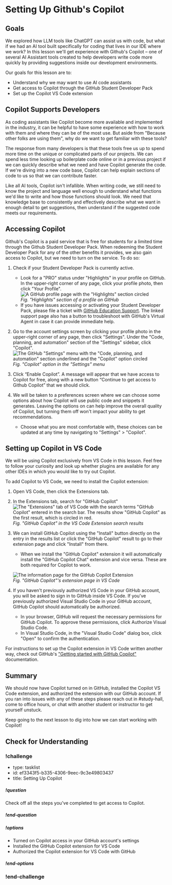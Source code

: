 # Setting Up Github's Copilot

## Goals

We explored how LLM tools like ChatGPT can assist us with code, but what if we had an AI tool built specifically for coding that lives in our IDE where we work? In this lesson we'll get experience with Github's Copilot – one of several AI Assistant tools created to help developers write code more quickly by providing suggestions inside our development environments. 

Our goals for this lesson are to:
- Understand why we may want to use AI code assistants
- Get access to Copilot through the GitHub Student Developer Pack
- Set up the Copilot VS Code extension

## Copilot Supports Developers

As coding assistants like Copilot become more available and implemented in the industry, it can be helpful to have some experience with how to work with them and where they can be of the most use. But aside from "Because other folks are using them", why do we want to get familiar with these tools? 

The response from many developers is that these tools free us up to spend more time on the unique or complicated parts of our projects. We can spend less time looking up boilerplate code online or in a previous project if we can quickly describe what we need and have Copilot generate the code. If we're diving into a new code base, Copilot can help explain sections of code to us so that we can contribute faster. 

Like all AI tools, Copilot isn't infallible. When writing code, we still need to know the project and language well enough to understand what functions we'd like to write and how those functions should look. We need that knowledge base to consistently and effectively describe what we want in enough detail to get suggestions, then understand if the suggested code meets our requirements. 

## Accessing Copilot

Github's Copilot is a paid service that is free for students for a limited time through the Github Student Developer Pack. When redeeming the Student Developer Pack for any of the other benefits it provides, we also gain access to Copilot, but we need to turn on the service. To do so:

1. Check if your Student Developer Pack is currently active.
   - Look for a "PRO" status under "Highlights" in your profile on GitHub. In the upper-right corner of any page, click your profile photo, then click "Your Profile".  
   ![A GitHub profile page with the "Highlights" section circled](assets/setting-up-copilot/github-profile-pro-location.png)  
   *Fig. "Highlights" section of a profile on GitHub*
   - If you have issues accessing or activating your Student Developer Pack, please file a ticket with [GitHub Education Support](https://support.github.com/contact/education). The linked support page also has a button to troubleshoot with GitHub's Virtual Agent in case it can provide immediate help. 

2. Go to the account settings screen by clicking your profile photo in the upper-right corner of any page, then click "Settings". Under the "Code, planning, and automation" section of the "Settings" sidebar, click "Copilot".  
   ![The GitHub "Settings" menu with the "Code, planning, and automation" section underlined and the "Copilot" option circled](assets/setting-up-copilot/github-settings-menu.png)  
   *Fig. "Copilot" option in the "Settings" menu*

3. Click “Enable Copilot”. A message will appear that we have access to Copilot for free, along with a new button “Continue to get access to Github Copilot” that we should click.

4. We will be taken to a preferences screen where we can choose some options about how Copilot will use public code and snippets it generates. Leaving the options on can help improve the overall quality of Copilot, but turning them off won't impact your ability to get recommendations.
   - Choose what you are most comfortable with, these choices can be updated at any time by navigating to "Settings" > "Copilot".

## Setting up Copilot in VS Code

We will be using Copilot exclusively from VS Code in this lesson. Feel free to follow your curiosity and look up whether plugins are available for any other IDEs in which you would like to try out Copilot. 

To add Copilot to VS Code, we need to install the Copilot extension:

1. Open VS Code, then click the Extensions tab.
 
2. In the Extensions tab, search for "GitHub Copilot"  
   ![The "Extensions" tab of VS Code with the search terms "GitHub Copilot" entered in the search bar. The results show "GitHub Copilot" as the first result, which is circled in red.](assets/setting-up-copilot/vscode-search-copilot.png)  
   *Fig. "GitHub Copilot" in the VS Code Extension search results*

3. We can install GitHub Copilot using the "Install" button directly on the entry in the results list or click the "GitHub Copilot" result to go to their extension page and click "Install" from there.
   - When we install the "GitHub Copilot" extension it will automatically install the "GitHub Copilot Chat" extension and vice versa. These are both required for Copilot to work. 

   ![The information page for the GitHub Copilot Extension](assets/setting-up-copilot/vscode-copilot-extension-page.png)  
   *Fig. "GitHub Copilot"'s extension page in VS Code*

4. If you haven't previously authorized VS Code in your GitHub account, you will be asked to sign in to GitHub inside VS Code. If you've previously authorized Visual Studio Code in your GitHub account, GitHub Copilot should automatically be authorized.
   - In your browser, GitHub will request the necessary permissions for GitHub Copilot. To approve these permissions, click Authorize Visual Studio Code.
   - In Visual Studio Code, in the "Visual Studio Code" dialog box, click "Open" to confirm the authentication.

For instructions to set up the Copilot extension in VS Code written another way, check out GitHub's ["Getting started with GitHub Copilot"](https://docs.github.com/en/copilot/using-github-copilot/getting-started-with-github-copilot#installing-the-github-copilot-extension-in-visual-studio-code) documentation.

## Summary

We should now have Copilot turned on in GitHub, installed the Copilot VS Code extension, and authorized the extension with our GitHub account. If you ran into issues with any of these steps please reach out in #study-hall, come to office hours, or chat with another student or instructor to get yourself unstuck.

Keep going to the next lesson to dig into how we can start working with Copilot!

## Check for Understanding

<!-- prettier-ignore-start -->
### !challenge
* type: tasklist
* id: ef3343f5-b335-4306-9eec-9c3e49803437
* title: Setting Up Copilot
##### !question

Check off all the steps you've completed to get access to Copilot.

##### !end-question
##### !options

* Turned on Copilot access in your GitHub account's settings
* Installed the GitHub Copilot extension for VS Code
* Authorized the Copilot extension for VS Code with GitHub

##### !end-options
### !end-challenge
<!-- prettier-ignore-end -->